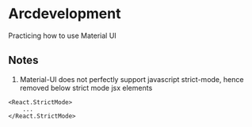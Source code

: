 # Arcdevelopment

Practicing how to use Material UI

## Notes
1) Material-UI does not perfectly support javascript strict-mode, hence removed below strict mode jsx elements

```
<React.StrictMode>
    ...
</React.StrictMode>
```